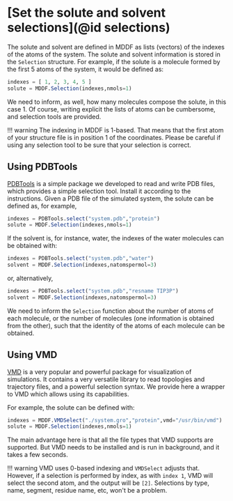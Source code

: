 
# [Set the solute and solvent selections](@id selections)

The solute and solvent are defined in MDDF as lists (vectors) of the
indexes of the atoms of the system. The solute and solvent information
is stored in the `Selection` structure. For example, if the solute is a
molecule formed by the first 5 atoms of the system, it would be defined
as:     
```julia
indexes = [ 1, 2, 3, 4, 5 ]
solute = MDDF.Selection(indexes,nmols=1)
```
We need to inform, as well, how many molecules compose the solute, in
this case 1. Of course, writing explicit the lists of atoms can be
cumbersome, and selection tools are provided.      

!!! warning
    The indexing in MDDF is 1-based. That means that the first atom of
    your structure file is in position 1 of the coordinates. Please be
    careful if using any selection tool to be sure that your selection
    is correct.


## Using PDBTools

[PDBTools](https://github.com/m3g/PDBTools) is a simple package we developed to read and write PDB files,
which provides a simple selection tool. Install it according to the
instructions. Given a PDB file of the simulated system, the solute can
be defined as, for example,
```julia
indexes = PDBTools.select("system.pdb","protein")
solute = MDDF.Selection(indexes,nmols=1)
```
If the solvent is, for instance, water, the indexes of the water
molecules can be obtained with:
```julia
indexes = PDBTools.select("system.pdb","water")
solvent = MDDF.Selection(indexes,natomspermol=3)
```
or, alternatively,
```julia
indexes = PDBTools.select("system.pdb","resname TIP3P")
solvent = MDDF.Selection(indexes,natomspermol=3)
```
We need to inform the `Selection` function about the number of atoms of
each molecule, or the number of molecules (one information is obtained
from the other), such that the identity of the atoms of each molecule
can be obtained.   

## Using VMD

[VMD](https://www.ks.uiuc.edu/Research/vmd/) is a very popular and
powerful package for visualization of simulations. It contains a very
versatile library to read topologies and trajectory files, and a
powerful selection syntax. We provide here a wrapper to VMD which allows
using its capabilities.  

For example, the solute can be defined with: 
```julia
indexes = MDDF.VMDSelect("./system.gro","protein",vmd="/usr/bin/vmd")
solute = MDDF.Selection(indexes,nmols=1)
```
The main advantage here is that all the file types that VMD supports are
supported. But VMD needs to be installed and is run in background, and
it takes a few seconds.     

!!! warning
    VMD uses 0-based indexing and `VMDSelect` adjusts that. However, if
    a selection is performed by index, as with `index 1`, VMD will
    select the second atom, and the output will be `[2]`. Selections by
    type, name, segment, residue name, etc, won't be a problem.

